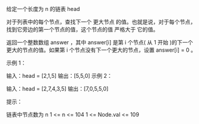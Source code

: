 给定一个长度为 n 的链表 head

对于列表中的每个节点，查找下一个 更大节点 的值。也就是说，对于每个节点，找到它旁边的第一个节点的值，这个节点的值 严格大于 它的值。

返回一个整数数组 answer ，其中 answer[i] 是第 i 个节点( 从 1 开始 )的下一个更大的节点的值。如果第 i 个节点没有下一个更大的节点，设置 answer[i] = 0 。

示例 1：

输入：head = [2,1,5]
输出：[5,5,0]
示例 2：

输入：head = [2,7,4,3,5]
输出：[7,0,5,5,0]

提示：

链表中节点数为 n
1 <= n <= 104
1 <= Node.val <= 109
